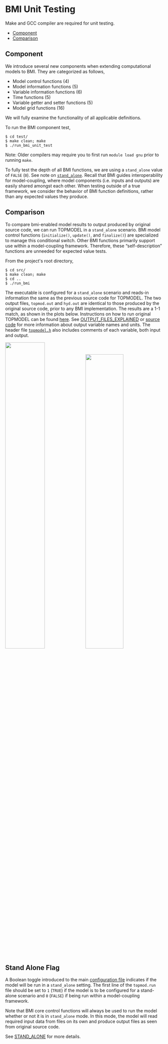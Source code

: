 # BMI Unit Testing
Make and GCC compiler are required for unit testing.
- [Component](#component)
- [Comparison](#comparison)

## Component 
We introduce several new components when extending computational models to BMI.  They are categorized as follows,  
- Model control functions (4)
- Model information functions (5)
- Variable information functions (6)
- Time functions (5)
- Variable getter and setter functions (5)
- Model grid functions (16)

We will fully examine the functionality of all applicable definitions.

To run the BMI component test, 
```
$ cd test/
$ make clean; make
$ ./run_bmi_unit_test
``` 
Note: Older compilers may require you to first run `module load gnu` prior to running `make`.

To fully test the depth of all BMI functions, we are using a `stand_alone` value of `FALSE` (`0`).  See note on [`stand_alone`](#stand-alone-flag).
Recall that BMI guides interoperability for model-coupling, where model components (i.e. inputs and outputs) are easily shared amongst each other.
When testing outside of a true framework, we consider the behavior of BMI function definitions, rather than any expected values they produce. 

## Comparison
To compare bmi-enabled model results to output produced by original source code, we can run TOPMODEL in a `stand_alone` scenario. 
BMI model control functions (`initialize()`, `update()`, and `finalize()`) are specialized to manage this conditional switch. 
Other BMI functions primarily support use within a model-coupling framework.
Therefore, these “self-description” functions are unneeded for expected value tests.

From the project's root directory,
```
$ cd src/
$ make clean; make
$ cd ..
$ ./run_bmi
```
The executable is configured for a `stand_alone` scenario and reads-in information the same as the previous source code for TOPMODEL.
The two output files, `topmod.out` and `hyd.out` are identical to those produced by the original source code, prior to any BMI implementation.
The results are a 1-1 match, as shown in the plots below.
Instructions on how to run original TOPMODEL can be found [here](../refs/original_code_c/README.1ST).
See [OUTPUT_FILES_EXPLAINED](../docs/OUTPUT_FILES_EXPLAINED.md) or [source code](../refs/original_code_c/tmod9502.c) for more information about output variable names and units.
The header file [`topmodel.h`](../include/topmodel.h) also includes comments of each variable, both input and output.  

<img src="https://github.com/madMatchstick/topmodel/blob/doc-update-bmi-v2.0/docs/img/bmi_topmod_compare_hyd.png" width=50% height=50%> <img src="https://github.com/madMatchstick/topmodel/blob/doc-update-bmi-v2.0/docs/img/bmi_topmod_compare_scatter.png" width=49% height=49%>

## Stand Alone Flag
A Boolean toggle introduced to the main [configuration file](./data/topmod_unit_test.run) indicates if the model will be run in a `stand_alone` setting.
The first line of the `topmod.run` file should be set to `1` (`TRUE`) if the model is to be configured for a stand-alone scenario and `0` (`FALSE`) if being run within a model-coupling framework.

Note that BMI core control functions will always be used to run the model whether or not it is in `stand_alone` mode.
In this mode, the model will read required input data from files on its own and produce output files as seen from original source code.

See [STAND_ALONE](../docs/STAND_ALONE.md) for more details. 
